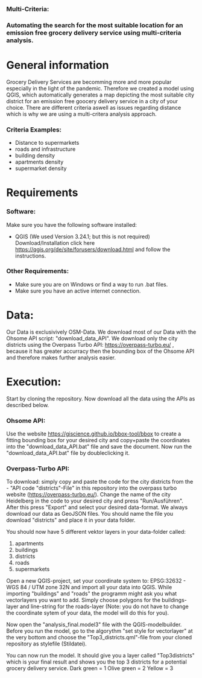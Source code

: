### Multi-Criteria: 
### Automating the search for the most suitable location for an emission free grocery delivery service using multi-criteria analysis.

# General information 

Grocery Delivery Services are becomming more and more popular especially in the light of the pandemic.
Therefore we created a model using QGIS, which automatically generates a map depicting the most suitable city district for an emission free goocery delivery service in a city of your choice. There are different criteria aswell as issues regarding distance which is why we are using a multi-critera analysis approach.

### Criteria Examples:
  - Distance to supermarkets
  - roads and infrastructure
  - building density
  - apartments density
  - supermarket density

# Requirements
### Software: 
Make sure you have the following software installed: 
- QGIS (We used Version 3.24.1; but this is not required) 
Download/Installation click here https://qgis.org/de/site/forusers/download.html and follow the instructions.


### Other Requirements:
- Make sure you are on Windows or find a way to run .bat files.
- Make sure you have an active internet connection.

# Data:
Our Data is exclusivively OSM-Data.
We download most of our Data with the Ohsome API script: "download_data_API".
We download only the city districts using the Overpass Turbo API: https://overpass-turbo.eu/ , because it has greater accurracy then the bounding box of the Ohsome API and therefore makes further analysis easier.

# Execution:

Start by cloning the repository.
Now download all the data using the APIs as described below.

### Ohsome API: 
Use the website https://giscience.github.io/bbox-tool/bbox to create a fitting bounding box for your desired city and copy+paste the coordinates into the "download_data_API.bat" file and save the document.
Now run the "download_data_API.bat" file by doubleclicking it.
### Overpass-Turbo API:
To download: simply copy and paste the code for the city districts from the - "API code "districts"-File" in this repository into the overpass turbo website (https://overpass-turbo.eu/). Change the name of the city Heidelberg in the code to your desired city and press "Run/Ausführen". After this press "Export" and select your desired data-format. We always download our data as GeoJSON files. You should name the file you download "districts" and place it in your data folder.

You should now have 5 different vektor layers in your data-folder called: 
1. apartments
2. buildings
3. districts
4. roads
5. supermarkets

Open a new QGIS-project, set your coordinate system to: EPSG:32632 - WGS 84 / UTM zone 32N and import all your data into QGIS. 
While importing "buildings" and "roads" the programm might ask you what vectorlayers you want to add. Simply choose polygons for the buildings-layer and line-string for the roads-layer (Note: you do not have to change the coordinate sytem of your data, the model will do this for you).

Now open the "analysis_final.model3" file with the QGIS-modelbuilder. 
Before you run the model, go to the algorythm "set style for vectorlayer" at the very bottom and choose the "Top3_districts.qml"-file from your cloned repository as stylefile (Stildatei).

You can now run the model. It should give you a layer called "Top3districts" which is your final result and shows you the top 3 districts for a potential grocery delivery service. 
Dark green = 1
Olive green = 2
Yellow = 3


